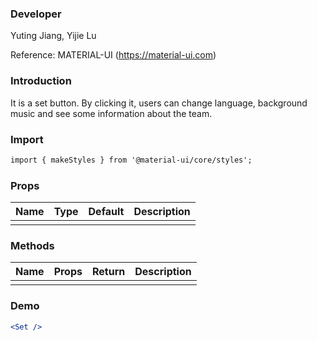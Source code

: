 

### **Developer**

Yuting Jiang, Yijie Lu

Reference: MATERIAL-UI (https://material-ui.com)



###  **Introduction**

It is a set button. By clicking it, users can change language, background music and see some information about the team. 

###  **Import**

```html
import { makeStyles } from '@material-ui/core/styles';

```

###  **Props**

| Name | Type | Default | Description |
| ---- | ---- | ------- | ----------- |
|      |     |         |            |

###  **Methods**

| Name | Props | Return | Description |
| ---- | ----- | ------ | ----------- |
|  |    |       |           |

###  **Demo**

```jsx
<Set />
```